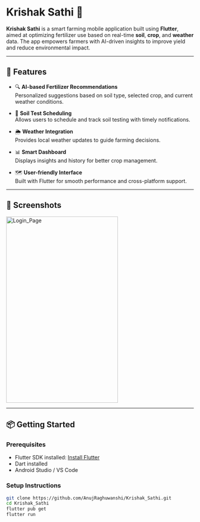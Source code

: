 # Krishak Sathi 🌾

**Krishak Sathi** is a smart farming mobile application built using **Flutter**, aimed at optimizing fertilizer use based on real-time **soil**, **crop**, and **weather** data. The app empowers farmers with AI-driven insights to improve yield and reduce environmental impact.

---

## 🚀 Features

- 🔍 **AI-based Fertilizer Recommendations**  
  Personalized suggestions based on soil type, selected crop, and current weather conditions.

- 🧪 **Soil Test Scheduling**  
  Allows users to schedule and track soil testing with timely notifications.

- 🌦️ **Weather Integration**  
  Provides local weather updates to guide farming decisions.

- 📊 **Smart Dashboard**  
  Displays insights and history for better crop management.

- 🗺️ **User-friendly Interface**  
  Built with Flutter for smooth performance and cross-platform support.

---

## 📱 Screenshots  
<img src="https://github.com/user-attachments/assets/99cd52ef-9762-470d-a278-c7b743a7d542" alt="Login_Page" width="300" height="500">


---

## 📦 Getting Started

### Prerequisites

- Flutter SDK installed: [Install Flutter](https://flutter.dev/docs/get-started/install)
- Dart installed
- Android Studio / VS Code

### Setup Instructions
```bash
git clone https://github.com/AnujRaghuwanshi/Krishak_Sathi.git
cd Krishak_Sathi
flutter pub get
flutter run

